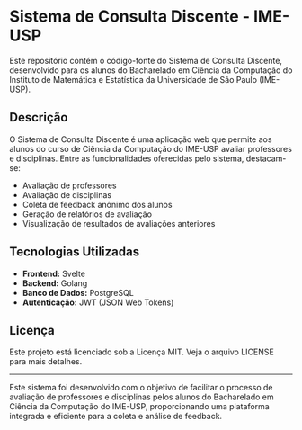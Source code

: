 # Sistema de Consulta Discente - IME-USP

Este repositório contém o código-fonte do Sistema de Consulta Discente, desenvolvido para os alunos do Bacharelado em Ciência da Computação do Instituto de Matemática e Estatística da Universidade de São Paulo (IME-USP).

## Descrição

O Sistema de Consulta Discente é uma aplicação web que permite aos alunos do curso de Ciência da Computação do IME-USP avaliar professores e disciplinas. Entre as funcionalidades oferecidas pelo sistema, destacam-se:

- Avaliação de professores
- Avaliação de disciplinas
- Coleta de feedback anônimo dos alunos
- Geração de relatórios de avaliação
- Visualização de resultados de avaliações anteriores

## Tecnologias Utilizadas

- **Frontend:** Svelte
- **Backend:** Golang
- **Banco de Dados:** PostgreSQL
- **Autenticação:** JWT (JSON Web Tokens)

## Licença

Este projeto está licenciado sob a Licença MIT. Veja o arquivo LICENSE para mais detalhes.

---

Este sistema foi desenvolvido com o objetivo de facilitar o processo de avaliação de professores e disciplinas pelos alunos do Bacharelado em Ciência da Computação do IME-USP, proporcionando uma plataforma integrada e eficiente para a coleta e análise de feedback.
